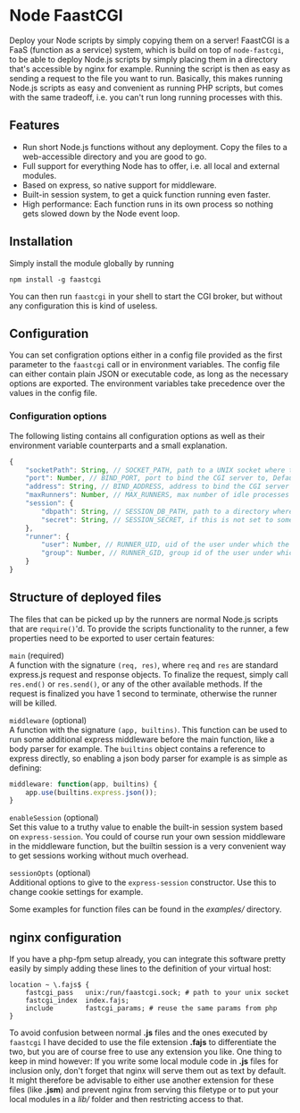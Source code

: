 # Node FaastCGI
Deploy your Node scripts by simply copying them on a server!
FaastCGI is a FaaS (function as a service) system, which is build on top of `node-fastcgi`, to be able to deploy Node.js scripts by simply placing them in a directory that's accessible by nginx for example.
Running the script is then as easy as sending a request to the file you want to run.
Basically, this makes running Node.js scripts as easy and convenient as running PHP scripts, but comes with the same tradeoff, i.e. you can't run long running processes with this.

## Features

- Run short Node.js functions without any deployment. Copy the files to a web-accessible directory and you are good to go.
- Full support for everything Node has to offer, i.e. all local and external modules.
- Based on express, so native support for middleware.
- Built-in session system, to get a quick function running even faster.
- High performance: Each function runs in its own process so nothing gets slowed down by the Node event loop.

## Installation

Simply install the module globally by running

    npm install -g faastcgi

You can then run `faastcgi` in your shell to start the CGI broker, but without any configuration this is kind of useless.

## Configuration

You can set configration options either in a config file provided as the first parameter to the `faastcgi` call or in environment variables.
The config file can either contain plain JSON or executable code, as long as the necessary options are exported.
The environment variables take precedence over the values in the config file.

### Configuration options

The following listing contains all configuration options as well as their environment variable counterparts and a small explanation.

```javascript
{
    "socketPath": String, // SOCKET_PATH, path to a UNIX socket where the CGI server can be bound to. Default: null
    "port": Number, // BIND_PORT, port to bind the CGI server to, Default: 61120
    "address": String, // BIND_ADDRESS, address to bind the CGI server to, Default: "localhost"
    "maxRunners": Number, // MAX_RUNNERS, max number of idle processes waiting for requests, Default: 5
    "session": {
        "dbpath": String, // SESSION_DB_PATH, path to a directory where a sqlite database with session information will be stored, Default: /tmp/
        "secret": String, // SESSION_SECRET, if this is not set to some value the sessions are not persistent across broker restarts, Default: <random>
    },
    "runner": {
        "user": Number, // RUNNER_UID, uid of the user under which the runners will be run, Default: <same as broker>
        "group": Number, // RUNNER_GID, group id of the user under which the runners will be run, Default: <same as broker>
    }
}
```

## Structure of deployed files

The files that can be picked up by the runners are normal Node.js scripts that are `require()`'d.
To provide the scripts functionality to the runner, a few properties need to be exported to user certain features:

`main` (required)  
A function with the signature `(req, res)`, where `req` and `res` are standard express.js request and response objects.
To finalize the request, simply call `res.end()` or `res.send()`, or any of the other available methods.
If the request is finalized you have 1 second to terminate, otherwise the runner will be killed.

`middleware` (optional)  
A function with the signature `(app, builtins)`.
This function can be used to run some additional express middleware before the main function, like a body parser for example.
The `builtins` object contains a reference to express directly, so enabling a json body parser for example is as simple as defining:

```javascript
middleware: function(app, builtins) {
    app.use(builtins.express.json());
}
```

`enableSession` (optional)  
Set this value to a truthy value to enable the built-in session system based on `express-session`.
You could of course run your own session middleware in the middleware function, but the builtin session is a very convenient way to get sessions working without much overhead.

`sessionOpts` (optional)  
Additional options to give to the `express-session` constructor.
Use this to change cookie settings for example.

Some examples for function files can be found in the *examples/* directory.

## nginx configuration

If you have a php-fpm setup already, you can integrate this software pretty easily by simply adding these lines to the definition of your virtual host:

```
location ~ \.fajs$ {
    fastcgi_pass   unix:/run/faastcgi.sock; # path to your unix socket
    fastcgi_index  index.fajs;
    include        fastcgi_params; # reuse the same params from php
}
```

To avoid confusion between normal **.js** files and the ones executed by `faastcgi` I have decided to use the file extension **.fajs** to differentiate the two, but you are of course free to use any extension you like.
One thing to keep in mind however: If you write some local module code in **.js** files for inclusion only, don't forget that nginx will serve them out as text by default.
It might therefore be advisable to either use another extension for these files (like **.jsm**) and prevent nginx from serving this filetype or to put your local modules in a *lib/* folder and then restricting access to that.